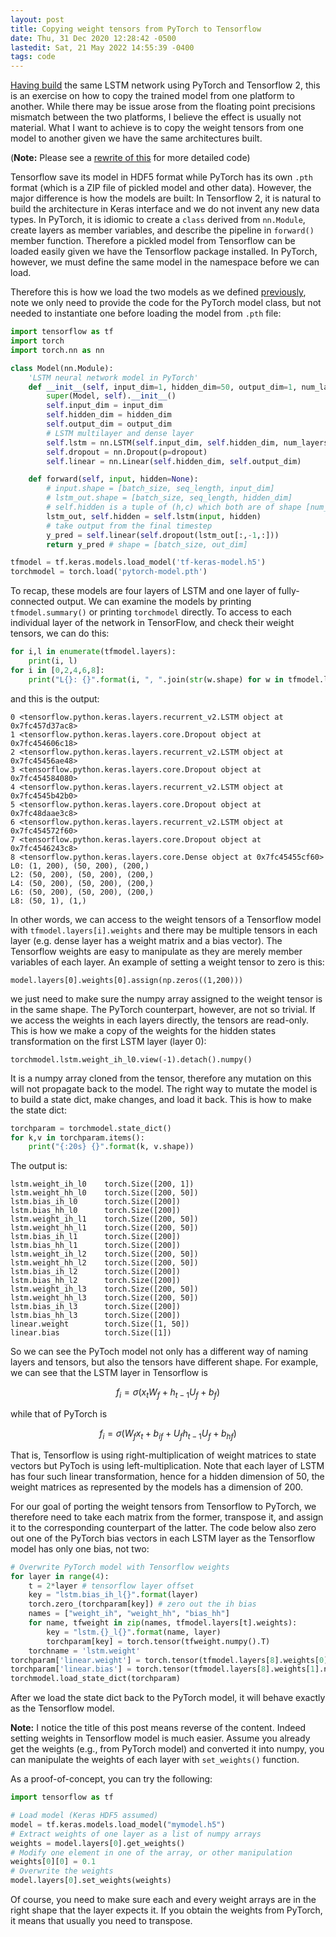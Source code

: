 ```yaml
---
layout: post
title: Copying weight tensors from PyTorch to Tensorflow
date: Thu, 31 Dec 2020 12:28:42 -0500
lastedit: Sat, 21 May 2022 14:55:39 -0400
tags: code
---
```


[Having build](/2020-12-22-lstm) the same LSTM network using PyTorch and
Tensorflow 2, this is an exercise on how to copy the trained model from one
platform to another. While there may be issue arose from the floating point
precisions mismatch between the two platforms, I believe the effect is usually
not material. What I want to achieve is to copy the weight tensors from one
model to another given we have the same architectures built.

(**Note:** Please see a [rewrite of this](/2022-05-21-torch2tf) for more detailed code)

Tensorflow save its model in HDF5 format while PyTorch has its own `.pth`
format (which is a ZIP file of pickled model and other data). However, the
major difference is how the models are built: In Tensorflow 2, it is natural to
build the architecture in Keras interface and we do not invent any new data
types. In PyTorch, it is idiomic to create a `class` derived from `nn.Module`,
create layers as member variables, and describe the pipeline in `forward()`
member function. Therefore a pickled model from Tensorflow can be loaded easily
given we have the Tensorflow package installed. In PyTorch, however, we must
define the same model in the namespace before we can load.

Therefore this is how we load the two models as we defined
[previously](/2020-12-22-lstm), note we only need to provide the code for the
PyTorch model class, but not needed to instantiate one before loading the
model from `.pth` file:

```python
import tensorflow as tf
import torch
import torch.nn as nn

class Model(nn.Module):
    'LSTM neural network model in PyTorch'
    def __init__(self, input_dim=1, hidden_dim=50, output_dim=1, num_layers=4, dropout=0.2):
        super(Model, self).__init__()
        self.input_dim = input_dim
        self.hidden_dim = hidden_dim
        self.output_dim = output_dim
        # LSTM multilayer and dense layer
        self.lstm = nn.LSTM(self.input_dim, self.hidden_dim, num_layers, dropout=dropout, batch_first=True)
        self.dropout = nn.Dropout(p=dropout)
        self.linear = nn.Linear(self.hidden_dim, self.output_dim)

    def forward(self, input, hidden=None):
        # input.shape = [batch_size, seq_length, input_dim]
        # lstm_out.shape = [batch_size, seq_length, hidden_dim]
        # self.hidden is a tuple of (h,c) which both are of shape [num_layers, batch_size, hidden_dim]
        lstm_out, self.hidden = self.lstm(input, hidden)
        # take output from the final timestep
        y_pred = self.linear(self.dropout(lstm_out[:,-1,:]))
        return y_pred # shape = [batch_size, out_dim]

tfmodel = tf.keras.models.load_model('tf-keras-model.h5')
torchmodel = torch.load('pytorch-model.pth')
```

To recap, these models are four layers of LSTM and one layer of fully-connected
output. We can examine the models by printing `tfmodel.summary()` or printing
`torchmodel` directly. To access to each individual layer of the network in
TensorFlow, and check their weight tensors, we can do this:

```python
for i,l in enumerate(tfmodel.layers):
    print(i, l)
for i in [0,2,4,6,8]:
    print("L{}: {}".format(i, ", ".join(str(w.shape) for w in tfmodel.layers[i].weights)))
```

and this is the output:

```
0 <tensorflow.python.keras.layers.recurrent_v2.LSTM object at 0x7fc457d37ac8>
1 <tensorflow.python.keras.layers.core.Dropout object at 0x7fc454606c18>
2 <tensorflow.python.keras.layers.recurrent_v2.LSTM object at 0x7fc45456ae48>
3 <tensorflow.python.keras.layers.core.Dropout object at 0x7fc454584080>
4 <tensorflow.python.keras.layers.recurrent_v2.LSTM object at 0x7fc4545b42b0>
5 <tensorflow.python.keras.layers.core.Dropout object at 0x7fc48daae3c8>
6 <tensorflow.python.keras.layers.recurrent_v2.LSTM object at 0x7fc454572f60>
7 <tensorflow.python.keras.layers.core.Dropout object at 0x7fc4546243c8>
8 <tensorflow.python.keras.layers.core.Dense object at 0x7fc45455cf60>
L0: (1, 200), (50, 200), (200,)
L2: (50, 200), (50, 200), (200,)
L4: (50, 200), (50, 200), (200,)
L6: (50, 200), (50, 200), (200,)
L8: (50, 1), (1,)
```

In other words, we can access to the weight tensors of a Tensorflow model with
`tfmodel.layers[i].weights` and there may be multiple tensors in each layer
(e.g. dense layer has a weight matrix and a bias vector). The Tensorflow
weights are easy to manipulate as they are merely member variables of each
layer. An example of setting a weight tensor to zero is this:

    model.layers[0].weights[0].assign(np.zeros((1,200)))

we just need to make sure the numpy array assigned to the weight tensor is in
the same shape.  The PyTorch counterpart, however, are not so trivial. If we
access the weights in each layers directly, the tensors are read-only. This is
how we make a copy of the weights for the hidden states transformation on the
first LSTM layer (layer 0):

    torchmodel.lstm.weight_ih_l0.view(-1).detach().numpy()

It is a numpy array cloned from the tensor, therefore any mutation on this will
not propagate back to the model. The right way to mutate the model is to build
a state dict, make changes, and load it back. This is how to make the state dict:

```python
torchparam = torchmodel.state_dict()
for k,v in torchparam.items():
    print("{:20s} {}".format(k, v.shape))
```

The output is:

```
lstm.weight_ih_l0    torch.Size([200, 1])
lstm.weight_hh_l0    torch.Size([200, 50])
lstm.bias_ih_l0      torch.Size([200])
lstm.bias_hh_l0      torch.Size([200])
lstm.weight_ih_l1    torch.Size([200, 50])
lstm.weight_hh_l1    torch.Size([200, 50])
lstm.bias_ih_l1      torch.Size([200])
lstm.bias_hh_l1      torch.Size([200])
lstm.weight_ih_l2    torch.Size([200, 50])
lstm.weight_hh_l2    torch.Size([200, 50])
lstm.bias_ih_l2      torch.Size([200])
lstm.bias_hh_l2      torch.Size([200])
lstm.weight_ih_l3    torch.Size([200, 50])
lstm.weight_hh_l3    torch.Size([200, 50])
lstm.bias_ih_l3      torch.Size([200])
lstm.bias_hh_l3      torch.Size([200])
linear.weight        torch.Size([1, 50])
linear.bias          torch.Size([1])
```

So we can see the PyToch model not only has a different way of naming layers
and tensors, but also the tensors have different shape. For example, we can see
that the LSTM layer in Tensorflow is

$$
f_i = \sigma(x_t W_f + h_{t-1} U_f + b_f)
$$

while that of PyTorch is

$$
f_i = \sigma(W_f x_t + b_{if} + U_f h_{t-1} U_f + b_{hf})
$$

That is, Tensorflow is using right-multiplication of weight matrices to state
vectors but PyToch is using left-multiplication. Note that each layer of LSTM
has four such linear transformation, hence for a hidden dimension of 50, the
weight matrices as represented by the models has a dimension of 200.

For our goal of porting the weight tensors from Tensorflow to PyTorch, we
therefore need to take each matrix from the former, transpose it, and assign it
to the corresponding counterpart of the latter. The code below also zero out
one of the PyTorch bias vectors in each LSTM layer as the Tensorflow model has
only one bias, not two:

```python
# Overwrite PyTorch model with Tensorflow weights
for layer in range(4):
    t = 2*layer # tensorflow layer offset
    key = "lstm.bias_ih_l{}".format(layer)
    torch.zero_(torchparam[key]) # zero out the ih bias
    names = ["weight_ih", "weight_hh", "bias_hh"]
    for name, tfweight in zip(names, tfmodel.layers[t].weights):
        key = "lstm.{}_l{}".format(name, layer)
        torchparam[key] = torch.tensor(tfweight.numpy().T)
    torchname = 'lstm.weight'
torchparam['linear.weight'] = torch.tensor(tfmodel.layers[8].weights[0].numpy().T)
torchparam['linear.bias'] = torch.tensor(tfmodel.layers[8].weights[1].numpy().T)
torchmodel.load_state_dict(torchparam)
```

After we load the state dict back to the PyTorch model, it will behave exactly
as the Tensorflow model.

**Note:** I notice the title of this post means reverse of the content. Indeed
setting weights in Tensorflow model is much easier. Assume you already get the
weights (e.g., from PyTorch model) and converted it into numpy, you can
manipulate the weights of each layer with `set_weights()` function.

As a proof-of-concept, you can try the following:

```python
import tensorflow as tf

# Load model (Keras HDF5 assumed)
model = tf.keras.models.load_model("mymodel.h5")
# Extract weights of one layer as a list of numpy arrays
weights = model.layers[0].get_weights()
# Modify one element in one of the array, or other manipulation
weights[0][0] = 0.1
# Overwrite the weights
model.layers[0].set_weights(weights)
```

Of course, you need to make sure each and every weight arrays are in the right
shape that the layer expects it. If you obtain the weights from PyTorch,
it means that usually you need to transpose.

